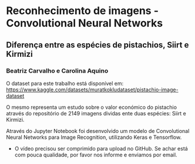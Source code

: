 # Reconhecimento de imagens - Convolutional Neural Networks
## Diferença entre as espécies de pistachios, Siirt e Kirmizi
### Beatriz Carvalho e Carolina Aquino

O dataset para este trabalho está disponível em: https://www.kaggle.com/datasets/muratkokludataset/pistachio-image-dataset

O mesmo representa um estudo sobre o valor económico do pistachio através do repositório de 2149 imagens dividas ente duas espécies: Siirt e Kirmizi.

Através do Jupyter Notebook foi desenvolvido um modelo de Convolutional Neural Networks para Image Recognition, utilizando Keras e Tensorflow.


* O vídeo precisou ser comprimido para upload no GitHub. Se achar está com pouca qualidade, por favor nos informe e enviamos por email.
